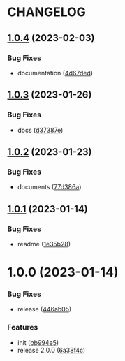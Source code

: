 # CHANGELOG

## [1.0.4](https://github.com/svoboda-rabstvo/react-intl-lint/compare/v1.0.3...v1.0.4) (2023-02-03)


### Bug Fixes

* documentation ([4d67ded](https://github.com/svoboda-rabstvo/react-intl-lint/commit/4d67ded63daffa5f27516bb5f6de9b3d99aa89ca))

## [1.0.3](https://github.com/svoboda-rabstvo/react-intl-lint/compare/v1.0.2...v1.0.3) (2023-01-26)


### Bug Fixes

* docs ([d37387e](https://github.com/svoboda-rabstvo/react-intl-lint/commit/d37387ea1fdbe6e820d1f4d763f4aa446387bd2b))

## [1.0.2](https://github.com/svoboda-rabstvo/react-intl-lint/compare/v1.0.1...v1.0.2) (2023-01-23)


### Bug Fixes

* documents ([77d386a](https://github.com/svoboda-rabstvo/react-intl-lint/commit/77d386a046f2816a85aa7c0bf38bceeb9992101e))

## [1.0.1](https://github.com/svoboda-rabstvo/react-intl-lint/compare/v1.0.0...v1.0.1) (2023-01-14)


### Bug Fixes

* readme ([1e35b28](https://github.com/svoboda-rabstvo/react-intl-lint/commit/1e35b283b74d0c0234f8687b815996947c9d8ac2))

# 1.0.0 (2023-01-14)


### Bug Fixes

* release ([446ab05](https://github.com/svoboda-rabstvo/react-intl-lint/commit/446ab0597f4de5878b0e5b69c5d2be366ca1ed5c))


### Features

* init ([bb994e5](https://github.com/svoboda-rabstvo/react-intl-lint/commit/bb994e564eb1d2a34e7bb19be508e7e821042bc0))
* release 2.0.0 ([6a38f4c](https://github.com/svoboda-rabstvo/react-intl-lint/commit/6a38f4c7f6ab20c3fb6ae6c2e1a90536b9080bb2))
